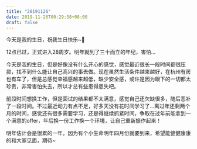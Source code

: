 ```yaml
---
title: "20191126"
date: 2019-11-26T00:29:58+08:00
draft: false
---
```


今天是我的生日，祝我生日快乐~🎂 <!--more-->

12点已过，正式进入28周岁。明年就到了三十而立的年纪，害怕...

今天是我的生日，但是好像没有什么开心的感觉，感觉最近很长一段时间都很压抑，找不到什么能让自己高兴的事去做。现在虽然生活条件越来越好，在杭州有房也有车了，但是总感觉幸福感越来越低，缺少安全感，或许是因为眼下的一切都太珍贵，非常害怕失去，所以才总有些患得患失吧。

前段时间想换工作，但是面试的结果都不太满意，感觉自己还欠缺很多，随后恶补了一段时间。不过最近动力有点不足，好多天没有花时间学习了…离过年还剩两个月的时间，感觉还有很多需要学习，还是得继续抓紧时间，争取在过年前能拿到一个满意的offer，年后换一份工作换一个环境，让自己重新振作起来！

明年估计会是很累的一年，因为有个小生命明年四月份就要到来，希望能健健康康的和大家见面，期待~

